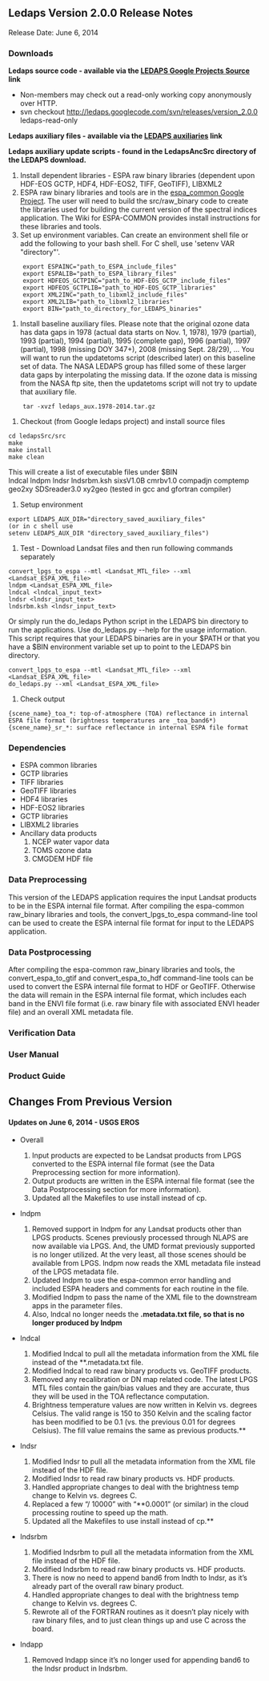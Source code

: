 ## Ledaps Version 2.0.0 Release Notes ##
Release Date: June 6, 2014

### Downloads ###
**Ledaps source code - available via the [LEDAPS Google Projects Source](http://code.google.com/p/ledaps/source/checkout) link**

  * Non-members may check out a read-only working copy anonymously over HTTP.
  * svn checkout http://ledaps.googlecode.com/svn/releases/version_2.0.0 ledaps-read-only

**Ledaps auxiliary files - available via the [LEDAPS auxiliaries](http://espa.cr.usgs.gov/validations/ledaps_auxiliary/ledaps_aux.1978-2014.tar.gz) link**

**Ledaps auxiliary update scripts - found in the LedapsAncSrc directory of the LEDAPS download.**

  1. Install dependent libraries - ESPA raw binary libraries (dependent upon HDF-EOS GCTP, HDF4, HDF-EOS2, TIFF, GeoTIFF), LIBXML2
  1. ESPA raw binary libraries and tools are in the [espa\_common Google Project](https://code.google.com/p/espa-common/).  The user will need to build the src/raw\_binary code to create the libraries used for building the current version of the spectral indices application.  The Wiki for ESPA-COMMON provides install instructions for these libraries and tools.
  1. Set up environment variables.  Can create an environment shell file or add the following to your bash shell.  For C shell, use 'setenv VAR "directory"'.
```
    export ESPAINC="path_to_ESPA_include_files"
    export ESPALIB="path_to_ESPA_library_files"
    export HDFEOS_GCTPINC="path_to_HDF-EOS_GCTP_include_files"
    export HDFEOS_GCTPLIB="path_to_HDF-EOS_GCTP_libraries"
    export XML2INC="path_to_libxml2_include_files"
    export XML2LIB="path_to_libxml2_libraries"
    export BIN="path_to_directory_for_LEDAPS_binaries"
```
  1. Install baseline auxiliary files.  Please note that the original ozone data has data gaps in 1978 (actual data starts on Nov. 1, 1978), 1979 (partial), 1993 (partial), 1994 (partial), 1995 (complete gap), 1996 (partial), 1997 (partial), 1998 (missing DOY 347+), 2008 (missing Sept. 28/29), ...  You will want to run the updatetoms script (described later) on this baseline set of data.  The NASA LEDAPS group has filled some of these larger data gaps by interpolating the missing data. If the ozone data is missing from the NASA ftp site, then the updatetoms script will not try to update that auxiliary file.
```
    tar -xvzf ledaps_aux.1978-2014.tar.gz
```
  1. Checkout (from Google ledaps project) and install source files
```
cd ledapsSrc/src
make
make install
make clean
```
This will create a list of executable files under $BIN<br />
lndcal  lndpm  lndsr  lndsrbm.ksh sixsV1.0B
cmrbv1.0  compadjn  comptemp  geo2xy SDSreader3.0 xy2geo
(tested in gcc and gfortran compiler)

  1. Setup environment
```
export LEDAPS_AUX_DIR="directory_saved_auxiliary_files"
(or in c shell use 
setenv LEDAPS_AUX_DIR "directory_saved_auxiliary_files")
```
  1. Test - Download Landsat files and then run following commands separately
```
convert_lpgs_to_espa --mtl <Landsat_MTL_file> --xml <Landsat_ESPA_XML_file>
lndpm <Landsat_ESPA_XML_file>
lndcal <lndcal_input_text>
lndsr <lndsr_input_text>
lndsrbm.ksh <lndsr_input_text>
```
Or simply run the do\_ledaps Python script in the LEDAPS bin directory to run the applications.  Use do\_ledaps.py --help for the usage information.  This script requires that your LEDAPS binaries are in your $PATH or that you have a $BIN environment variable set up to point to the LEDAPS bin directory.
```
convert_lpgs_to_espa --mtl <Landsat_MTL_file> --xml <Landsat_ESPA_XML_file>
do_ledaps.py --xml <Landsat_ESPA_XML_file>
```
  1. Check output
```
{scene_name}_toa_*: top-of-atmosphere (TOA) reflectance in internal ESPA file format (brightness temperatures are _toa_band6*)
{scene_name}_sr_*: surface reflectance in internal ESPA file format
```

### Dependencies ###
  * ESPA common libraries
  * GCTP libraries
  * TIFF libraries
  * GeoTIFF libraries
  * HDF4 libraries
  * HDF-EOS2 libraries
  * GCTP libraries
  * LIBXML2 libraries
  * Ancillary data products
    1. NCEP water vapor data
    1. TOMS ozone data
    1. CMGDEM HDF file

### Data Preprocessing ###
This version of the LEDAPS application requires the input Landsat products to be in the ESPA internal file format.  After compiling the espa-common raw\_binary libraries and tools, the convert\_lpgs\_to\_espa command-line tool can be used to create the ESPA internal file format for input to the LEDAPS application.

### Data Postprocessing ###
After compiling the espa-common raw\_binary libraries and tools, the convert\_espa\_to\_gtif and convert\_espa\_to\_hdf command-line tools can be used to convert the ESPA internal file format to HDF or GeoTIFF.  Otherwise the data will remain in the ESPA internal file format, which includes each band in the ENVI file format (i.e. raw binary file with associated ENVI header file) and an overall XML metadata file.

### Verification Data ###

### User Manual ###

### Product Guide ###

## Changes From Previous Version ##
#### Updates on June 6, 2014 - USGS EROS ####
  * Overall
    1. Input products are expected to be Landsat products from LPGS converted to the ESPA internal file format (see the Data Preprocessing section for more information).
    1. Output products are written in the ESPA internal file format (see the Data Postprocessing section for more information).
    1. Updated all the Makefiles to use install instead of cp.

  * lndpm
    1. Removed support in lndpm for any Landsat products other than LPGS products.  Scenes previously processed through NLAPS are now available via LPGS.  And, the UMD format previously supported is no longer utilized.  At the very least, all those scenes should be available from LPGS.  lndpm now reads the XML metadata file instead of the LPGS metadata file.
    1. Updated lndpm to use the espa-common error handling and included ESPA headers and comments for each routine in the file.
    1. Modified lndpm to pass the name of the XML file to the downstream apps in the parameter files.
    1. Also, lndcal no longer needs the **.metadata.txt file, so that is no longer produced by lndpm**

  * lndcal
    1. Modified lndcal to pull all the metadata information from the XML file instead of the **.metadata.txt file.
    1. Modified lndcal to read raw binary products vs. GeoTIFF products.
    1. Removed any recalibration or DN map related code.  The latest LPGS MTL files contain the gain/bias values and they are accurate, thus they will be used in the TOA reflectance computation.
    1. Brightness temperature values are now written in Kelvin vs. degrees Celsius.  The valid range is 150 to 350 Kelvin and the scaling factor has been modified to be 0.1 (vs. the previous 0.01 for degrees Celsius).  The fill value remains the same as previous products.**

  * lndsr
    1. Modified lndsr to pull all the metadata information from the XML file instead of the HDF file.
    1. Modified lndsr to read raw binary products vs. HDF products.
    1. Handled appropriate changes to deal with the brightness temp change to Kelvin vs. degrees C.
    1. Replaced a few “/ 10000” with “**0.0001” (or similar) in the cloud processing routine to speed up the math.
    1. Updated all the Makefiles to use install instead of cp.**

  * lndsrbm
    1. Modified lndsrbm to pull all the metadata information from the XML file instead of the HDF file.
    1. Modified lndsrbm to read raw binary products vs. HDF products.
    1. There is now no need to append band6 from lndth to lndsr, as it’s already part of the overall raw binary product.
    1. Handled appropriate changes to deal with the brightness temp change to Kelvin vs. degrees C.
    1. Rewrote all of the FORTRAN routines as it doesn’t play nicely with raw binary files, and to just clean things up and use C across the board.

  * lndapp
    1. Removed lndapp since it’s no longer used for appending band6 to the lndsr product in lndsrbm.